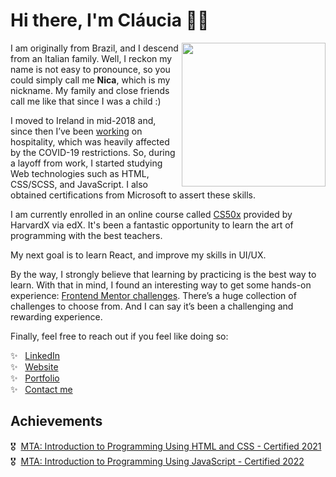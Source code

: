 # Hi there, I'm Cláucia 👋🏼
<img align='right' src="https://media.giphy.com/media/paTz7UZbPfTZFRYnnB/giphy.gif" width="230">

I am originally from Brazil, and I descend from an Italian family. Well, I reckon my name is not easy to pronounce, so you could simply call me **Nica**, which is my nickname. My family and close friends call me like that since I was a child :)  

I moved to Ireland in mid-2018 and, since then I’ve been [working][cv] on hospitality, which was heavily affected by the COVID-19 restrictions. So, during a layoff from work, I started studying Web technologies such as HTML, CSS/SCSS, and JavaScript. I also obtained certifications from Microsoft to assert these skills.

I am currently enrolled in an online course called [CS50x][cs50x] provided by HarvardX via edX. It's been a fantastic opportunity to learn the art of programming with the best teachers. 

My next goal is to learn React, and improve my skills in UI/UX.

By the way, I strongly believe that learning by practicing is the best way to learn. With that in mind, I found an interesting way to get some hands-on experience: [Frontend Mentor challenges][frontend-mentor-challenges]. There’s a huge collection of challenges to choose from. And I can say it’s been a challenging and rewarding experience.

Finally, feel free to reach out if you feel like doing so:

✨ &nbsp; [LinkedIn][linkedin]  
✨ &nbsp; [Website][website]  
✨ &nbsp; [Portfolio][portfolio]  
✨ &nbsp; [Contact me][contact-me]  


##  Achievements

 🎖 &nbsp;[MTA: Introduction to Programming Using HTML and CSS - Certified 2021][badge-html-css]  
 🎖 &nbsp;[MTA: Introduction to Programming Using JavaScript - Certified 2022][badge-js]


<!-- links -->

[website]: https://claucia.com
[portfolio]: https://claucia.com/portfolio/
[cv]: https://claucia.com/cv/
[contact-me]: https://claucia.com/contact/

[linkedin]: https://www.linkedin.com/in/claucia/
[frontend-mentor-challenges]: https://www.frontendmentor.io/profile/claucia
[cs50x]: https://cs50.harvard.edu/x/2022/

[badge-html-css]: https://www.credly.com/badges/aca3416b-accf-4027-b79c-c63214241744/  
[badge-js]: https://www.credly.com/badges/10fb920f-be8a-4472-ab50-60ec75d413ef/
